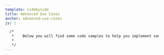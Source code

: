 ```yaml
---
template: sidebyside
title: Advanced Use Cases
anchor: advanced-use-cases
js: |

  /*
   *	Below you will find some code samples to help you implement some advanced use cases within Optimizely.
   *
   */
---
```


